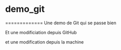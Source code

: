 # demo_git
=============
Une demo de Git qui se passe bien

Et une modificiation depuis GitHub

et une modification depuis la machine
